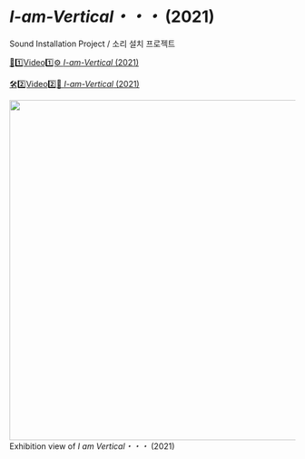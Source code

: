 # *I-am-Vertical・・・* (2021)

Sound Installation Project / 소리 설치 프로젝트

[📀1️⃣Video1️⃣⚙️ *I-am-Vertical* (2021)](https://youtube.com/shorts/WCrubkONHug?feature=share)

[🛠2️⃣Video2️⃣🚿 *I-am-Vertical* (2021)](https://youtube.com/shorts/l39-mi1KBr0?feature=share)




<img src="images/DSC04842.JPG.jpg" width="600"><br>Exhibition view of *I am Vertical・・・* (2021)

